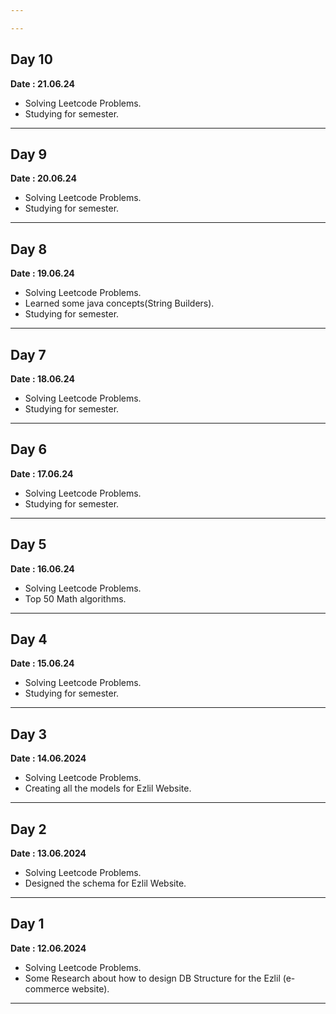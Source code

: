 ```yaml
---

---
```

## Day 10
**Date : 21.06.24**

- Solving Leetcode Problems.
- Studying for semester. 
---
## Day 9
**Date : 20.06.24**

- Solving Leetcode Problems.
- Studying for semester. 
---
## Day 8
**Date : 19.06.24**

- Solving Leetcode Problems.
- Learned some java concepts(String Builders).
- Studying for semester. 
---
## Day 7
**Date : 18.06.24**

- Solving Leetcode Problems.
- Studying for semester. 
---
## Day 6
**Date : 17.06.24**

- Solving Leetcode Problems.
- Studying for semester. 
---
## Day 5
**Date : 16.06.24**

- Solving Leetcode Problems.
- Top 50 Math algorithms.
---
## Day 4
**Date : 15.06.24**

- Solving Leetcode Problems.
- Studying for semester. 
---
## Day 3
**Date : 14.06.2024**

- Solving Leetcode Problems.
- Creating all the models for Ezlil Website.
---
## Day 2
**Date : 13.06.2024**

- Solving Leetcode Problems.
- Designed the schema for Ezlil Website.
---
## Day 1
**Date : 12.06.2024**

- Solving Leetcode Problems.
- Some Research about how to design DB Structure for the Ezlil (e-commerce website).
---
